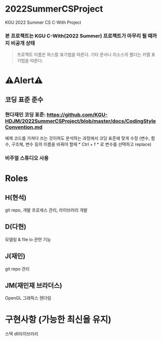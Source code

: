 # 2022SummerCSProject
KGU 2022 Summer CS C-With Project
### 본 프로젝트는 KGU C-With(2022 Summer) 프로젝트가 마무리 될 때까지 비공개 상태
> 프로젝트 이름은 파스칼 표기법을 따른다.
> 기타 문서나 리소스의 폴더는 카멜 표기법을 따른다.

# ⚠️Alert⚠️
## 코딩 표준 준수 
### 현다재민 코딩 표준: https://github.com/KGU-HDJM/2022SummerCSProject/blob/master/docs/CodingStyleConvention.md
예제 코드를 가져다 쓰는 것이여도 분석하는 과정에서 코딩 표준에 맞게 수정 (변수, 함수, 구조체, 변수 등의 이름을 바꿔야 할때 * Ctrl + f * 로 변수를 선택하고 replace)
### 비주얼 스튜디오 사용

# Roles
## H(현석)
git repo, 개발 프로세스 관리,
라이브러리 개발
## D(다현)
모델링 & file io 관련 기능
## J(재민)
git repo 관리
## JM(재민재 브라더스)
OpenGL 그래픽스 렌더링

# 구현사항 (가능한 최신을 유지)
스택 dll라이브러리
